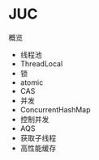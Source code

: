 # JUC
概览
* 线程池
* ThreadLocal
* 锁
* atomic
* CAS
* 并发
* ConcurrentHashMap
* 控制并发
* AQS
* 获取子线程
* 高性能缓存
